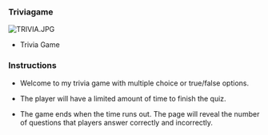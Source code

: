 ### Triviagame

![TRIVIA.JPG](https://www.jccmi.edu/wp-content/uploads/trivia-papper-background-illustration-vector-300x210.jpg)

* Trivia Game

### Instructions
* Welcome to my trivia game with multiple choice or true/false options.

* The player will have a limited amount of time to finish the quiz. 


* The game ends when the time runs out. The page will reveal the number of questions that players       answer correctly and incorrectly.



